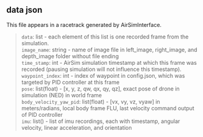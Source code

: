 ## data json

This file appears in a racetrack generated by AirSimInterface.

> `data`: list - each element of this list is one recorded frame from the simulation.  
> `image_name`: string - name of image file in left_image, right_image, and depth_image folder without file ending  
> `time_stamp`: int - AirSim simulation timestamp at which this frame was recorded (pausing simulation will not influence this timestamp).  
> `waypoint_index`: int - index of waypoint in config.json, which was targeted by PID controller at this frame  
> `pose`: list(float) - [x, y, z, qw, qx, qy, qz], exact pose of drone in simulation (NED) in world frame  
> `body_velocity_yaw_pid`: list(float) - [vx, vy, vz, vyaw] in meters/radians, local body frame FLU, last velocity command output of PID controller  
> `imu`: list() - list of imu recordings, each with timestamp, angular velocity, linear acceleration, and orientation  